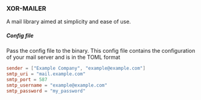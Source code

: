 ### XOR-MAILER

A mail library aimed at simplicity and ease of use.


##### Config file
Pass the config file to the binary. This config file contains the configuration of your mail server and is in the TOML format

```toml
sender = ["Example Company", "example@example.com"]
smtp_uri = "mail.example.com"
smtp_port = 587
smtp_username = "example@example.com"
smtp_password = "my_password"
```